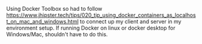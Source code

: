 Using Docker Toolbox so had to follow https://www.jhipster.tech/tips/020_tip_using_docker_containers_as_localhost_on_mac_and_windows.html
to connect up my client and server in my environment setup. If running Docker on linux or docker desktop for Windows/Mac, shouldn't have to do this.